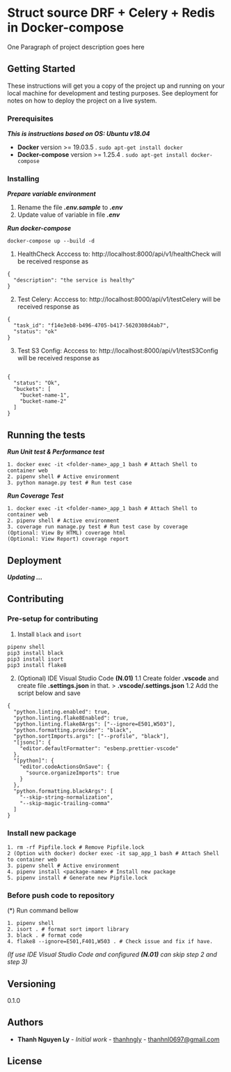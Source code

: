 # Struct source DRF + Celery + Redis in Docker-compose

One Paragraph of project description goes here

## Getting Started

These instructions will get you a copy of the project up and running on your local machine for development and testing purposes. See deployment for notes on how to deploy the project on a live system.

### Prerequisites

**_This is instructions based on OS: Ubuntu v18.04_**

- **Docker** version >= 19.03.5
  . `sudo apt-get install docker`
- **Docker-compose** version >= 1.25.4
  . `sudo apt-get install docker-compose`

### Installing

**_Prepare variable environment_**

1. Rename the file **_.env.sample_** to **_.env_**
1. Update value of variable in file **_.env_**

**_Run docker-compose_**

```
docker-compose up --build -d
```

1. HealthCheck
   Acccess to: http://localhost:8000/api/v1/healthCheck will be received response as

```
{
  "description": "the service is healthy"
}
```

2. Test Celery:
   Acccess to: http://localhost:8000/api/v1/testCelery will be received response as

```
{
  "task_id": "f14e3eb8-b496-4705-b417-5620308d4ab7",
  "status": "ok"
}
```

3. Test S3 Config:
   Acccess to: http://localhost:8000/api/v1/testS3Config will be received response as

```

{
  "status": "Ok",
  "buckets": [
    "bucket-name-1",
    "bucket-name-2"
  ]
}
```

## Running the tests

**_Run Unit test & Performance test_**

```
1. docker exec -it <folder-name>_app_1 bash # Attach Shell to container web
2. pipenv shell # Active environment
3. python manage.py test # Run test case
```

**_Run Coverage Test_**

```
1. docker exec -it <folder-name>_app_1 bash # Attach Shell to container web
2. pipenv shell # Active environment
3. coverage run manage.py test # Run test case by coverage
(Optional: View By HTML) coverage html
(Optional: View Report) coverage report
```

## Deployment

**_Updating ..._**

## Contributing

### Pre-setup for contributing

1. Install `black` and `isort`

```
pipenv shell
pip3 install black
pip3 install isort
pip3 install flake8
```

2. (Optional) IDE Visual Studio Code **(N.01)**
   1.1 Create folder **.vscode** and create file **.settings.json** in that. > **.vscode/.settings.json**
   1.2 Add the script below and save

```
{
  "python.linting.enabled": true,
  "python.linting.flake8Enabled": true,
  "python.linting.flake8Args": ["--ignore=E501,W503"],
  "python.formatting.provider": "black",
  "python.sortImports.args": ["--profile", "black"],
  "[jsonc]": {
    "editor.defaultFormatter": "esbenp.prettier-vscode"
  },
  "[python]": {
    "editor.codeActionsOnSave": {
      "source.organizeImports": true
    }
  },
  "python.formatting.blackArgs": [
    "--skip-string-normalization",
    "--skip-magic-trailing-comma"
  ]
}
```

### Install new package

```
1. rm -rf Pipfile.lock # Remove Pipfile.lock
2 (Option with docker) docker exec -it sap_app_1 bash # Attach Shell to container web
3. pipenv shell # Active environment
4. pipenv install <package-name> # Install new package
5. pipenv install # Generate new Pipfile.lock
```

### Before push code to repository

(\*) Run command bellow

```
1. pipenv shell
2. isort . # format sort import library
3. black . # format code
4. flake8 --ignore=E501,F401,W503 . # Check issue and fix if have.
```

_(If use IDE Visual Studio Code and configured **(N.01)** can skip step 2 and step 3)_

## Versioning

0.1.0

## Authors

- **Thanh Nguyen Ly** - _Initial work_ - [thanhngly](https://github.com/jimmi2051) - [thanhnl0697@gmail.com]()

## License

<!-- This project is licensed under the MIT License - see the [LICENSE.md](LICENSE.md) file for details -->
